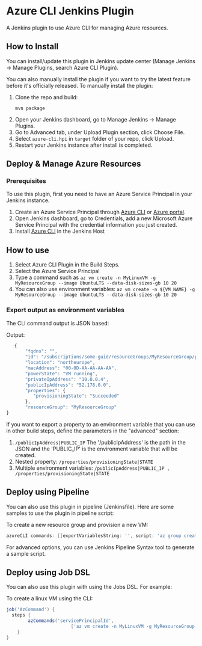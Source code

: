 # Azure CLI Jenkins Plugin

A Jenkins plugin to use Azure CLI for managing Azure resources.

## How to Install

You can install/update this plugin in Jenkins update center (Manage Jenkins -> Manage Plugins, search Azure CLI Plugin).

You can also manually install the plugin if you want to try the latest feature before it's officially released.
To manually install the plugin:

1. Clone the repo and build:
   ```
   mvn package
   ```
2. Open your Jenkins dashboard, go to Manage Jenkins -> Manage Plugins.
3. Go to Advanced tab, under Upload Plugin section, click Choose File.
4. Select `azure-cli.hpi` in `target` folder of your repo, click Upload.
5. Restart your Jenkins instance after install is completed.

## Deploy & Manage Azure Resources

### Prerequisites

To use this plugin, first you need to have an Azure Service Principal in your Jenkins instance.

1. Create an Azure Service Principal through [Azure CLI](https://docs.microsoft.com/en-us/cli/azure/create-an-azure-service-principal-azure-cli?toc=%2fazure%2fazure-resource-manager%2ftoc.json) or [Azure portal](https://docs.microsoft.com/en-us/azure/azure-resource-manager/resource-group-create-service-principal-portal).
2. Open Jenkins dashboard, go to Credentials, add a new Microsoft Azure Service Principal with the credential information you just created.
3. Install [Azure CLI](https://docs.microsoft.com/en-US/cli/azure/install-azure-cli) in the Jenkins Host

## How to use

1. Select Azure CLI Plugin in the Build Steps.
2. Select the Azure Service Principal
3. Type a command such as ```az vm create -n MyLinuxVM -g MyResourceGroup --image UbuntuLTS --data-disk-sizes-gb 10 20```
4. You can also use environment variables: ```az vm create -n ${VM_NAME} -g MyResourceGroup --image UbuntuLTS --data-disk-sizes-gb 10 20 ```

### Export output as environment variables

The CLI command output is JSON based:

Output:

  ```javascript
     {
         "fqdns": "",
         "id": "/subscriptions/some-guid/resourceGroups/MyResourceGroup/providers/Microsoft.Compute/virtualMachines/MyLinuxVM",
         "location": "northeurope",
         "macAddress": "00-0D-AA-AA-AA-AA",
         "powerState": "VM running",
         "privateIpAddress": "10.0.0.4",
         "publicIpAddress": "52.178.0.0",
         "properties": {
            "provisioningState": "Succeeded"
         },
         "resourceGroup": "MyResourceGroup"
}

  ```
  
  If you want to export a property to an environment variable that you can use in other build steps, define the parameters in the "advanced" section:
  1. `/publicIpAddress|PUBLIC_IP` The '/publicIpAddress' is the path in the JSON and the 'PUBLIC_IP' is the environment variable that will be created. 
  2. Nested property: `/properties/provisioningState|STATE`
  3. Multiple environment variables: `/publicIpAddress|PUBLIC_IP , /properties/provisioningState|STATE`

## Deploy using Pipeline

You can also use this plugin in pipeline (Jenkinsfile). Here are some samples to use the plugin in pipeline script:

To create a new resource group and provision a new VM:

```groovy
azureCLI commands: [[exportVariablesString: '', script: 'az group create -n MyResourceGroup --location northeurope'], [exportVariablesString: '/publicIpAddress|PUBLIC_IP', script: 'az vm create -n ${VN_NAME} -g MyResourceGroup --image UbuntuLTS --data-disk-sizes-gb 10 20']], principalCredentialId: '<credential_id>'
```

For advanced options, you can use Jenkins Pipeline Syntax tool to generate a sample script.

## Deploy using Job DSL

You can also use this plugin with using the Jobs DSL. For example:

To create a linux VM using the CLI:

```groovy
job('AzCommand') {
  steps {
        azCommands('servicePrincipalId', 
                        ['az vm create -n MyLinuxVM -g MyResourceGroup --image UbuntuLTS --data-disk-sizes-gb 10 20 && /publicIpAddress|PUBLIC_IP'])
    }
}
```
